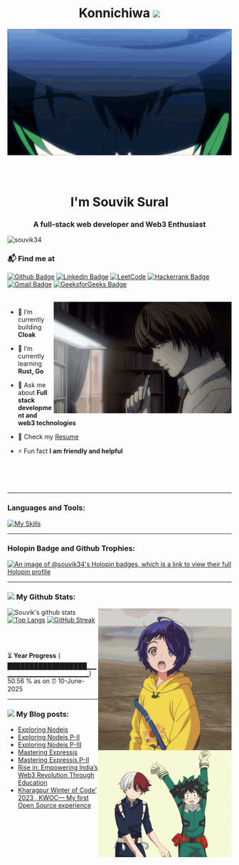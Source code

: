 <div align="center">
  <h1 align="center">Konnichiwa <img src="https://github.com/TheDudeThatCode/TheDudeThatCode/blob/master/Assets/Hi.gif" width="35" /> </h1>
<img hight="300" width="700" alt="GIF" align="center" src="https://github.com/Souvik34/Souvik34/blob/main/assets/one%20gif.gif?raw=true">
</div>
<br>


  <br> <h1 align="center"> I'm Souvik Sural</h1>
<h3 align="center">A full-stack web developer and Web3 Enthusiast</h3> 
<p align="left"> <img src="https://komarev.com/ghpvc/?username=souvik34&label=Profile%20views&color=0e75b6&style=flat" alt="souvik34" /> </p>

### 📬 Find me at
[![Github Badge](http://img.shields.io/badge/-Github-black?style=flat-square&logo=github&link=https://github.com/Souvik34/)](https://github.com/Souvik34/) 
[![Linkedin Badge](https://img.shields.io/badge/-LinkedIn-blue?style=flat-square&logo=Linkedin&logoColor=white&link=https://www.linkedin.com/in/souvik-sural/)](https://www.linkedin.com/in/souvik-sural/)
[![LeetCode](https://img.shields.io/badge/LeetCode-000000?style=for-the-badge&logo=LeetCode&logoColor=#d16c06&link:https://leetcode.com/u/souvik13109/)](https://leetcode.com/u/souvik13109/)
[![Hackerrank Badge](https://img.shields.io/badge/-Hackerrank-2EC866?style=flat-square&logo=HackerRank&logoColor=white&link=https://www.hackerrank.com/profile/souvik13109)](https://www.hackerrank.com/profile/souvik13109)
[![Gmail Badge](https://img.shields.io/badge/-Gmail-d14836?style=flat-square&logo=Gmail&logoColor=white&link=mailto:souvik13109@gmail.com)](mailto:souvik13109@gmail.com)
[![GeeksforGeeks Badge](https://img.shields.io/badge/-GeeksforGeeks-0F9D58?style=flat-square&logo=GeeksforGeeks&logoColor=white&link=https://auth.geeksforgeeks.org/user/souvik13109)](https://auth.geeksforgeeks.org/user/souvik13109)

<br>



<img align= "right" alt= "coding" width= "400" src= "https://github.com/Souvik34/Souvik34/blob/main/assets/two.gif">

- 🔭 I’m currently building **Cloak**
  
- 🌱 I’m currently learning **Rust, Go**

- 💬 Ask me about **Full stack development and web3 technologies**
  
- 📄 Check my [Resume](https://drive.google.com/file/d/1s9fpsIUSdDqeoHbz9gWfD0CQ0xne5idn/view?usp=sharing)
  
- ⚡ Fun fact **I am friendly and helpful**

<br>
<br>
<br>

---

<h3 align="left">Languages and Tools:</h3>
<p align="center">

[![My Skills](https://skillicons.dev/icons?i=js,html,css,react,mongodb,express,nodejs,figma,c,cs,cpp,docker,dotnet,java,kubernetes,firebase,git,gitlab,linux,materialui,matlab,mysql,nextjs,notion,npm,appwrite,arduino,autocad,bash,bootstrap,postman,prisma,py,redux,replit,sass,netlify,solidity,svelte,tailwind,threejs,ts,vercel,vite,vscode,visualstudio,rust)](https://skillicons.dev)
     
</p>

---


<h3 align="left">Holopin Badge and Github Trophies:</h3>

[![An image of @souvik34's Holopin badges, which is a link to view their full Holopin profile](https://holopin.me/souvik34)](https://holopin.io/@souvik34)
<p align="left"> <a href="https://github-profile-trophy.vercel.app/?username=Souvik34&theme=onedark)](https://github.com/ryo-ma/github-profile-trophy" /></a> </p>

---


### <img src='https://media1.giphy.com/media/du3J3cXyzhj75IOgvA/giphy.gif?cid=ecf05e47x2g034i9pzwtzzsd3xgg2w9nr94t4tflbbgo3008&rid=giphy.gif' width='25' /> My Github Stats:
<img align= "right" alt= "coding" width= "300" src= "https://github.com/Souvik34/Souvik34/blob/main/assets/badge.gif">

![Souvik's github stats](https://github-readme-stats.vercel.app/api?username=souvik34&show_icons=true&title_color=ffc857&icon_color=8ac926&text_color=daf7dc&bg_color=151515&hide=issues&count_private=true&include_all_commits=true)
[![Top Langs](https://github-readme-stats.vercel.app/api/top-langs/?username=souvik34&layout=compact&text_color=daf7dc&bg_color=151515&hide=css,html,php)](https://github.com/souvik34/github-readme-stats)
[![GitHub Streak](https://github-readme-streak-stats.herokuapp.com/?user=souvik34&theme=dark)](https://git.io/streak-stats)







 <br>
 <br>

 
⏳ **Year Progress** { ██████████████████▁▁▁▁▁▁▁▁▁▁▁▁▁▁▁▁▁▁▁} 50.56 % as on ⏰ 10-June-2025

---

### <img src = "https://media1.giphy.com/media/JZ40cnfnN11KycrvMF/giphy.gif?cid=ecf05e47a0n3gi1bfqntqmob8g9aid1oyj2wr3ds3mg700bl&rid=giphy.gif" width = '23' /> My Blog posts:
<!-- BLOG-POST-LIST:START -->
 <img align= "right" alt= "coding" width= "300" src= "https://github.com/Souvik34/Souvik34/blob/main/assets/read.gif">
 
- [Exploring Nodejs](https://souviksural.hashnode.dev/exploring-nodejs)
- [Exploring Nodejs P-II](https://souviksural.hashnode.dev/exploring-nodejs-p-ii)
- [Exploring Nodejs P-III](https://souviksural.hashnode.dev/exploring-nodejs-p-iii)
- [Mastering Expressjs](https://souviksural.hashnode.dev/mastering-expressjs)
- [Mastering Expressjs P-II](https://souviksural.hashnode.dev/mastering-expressjs-p-ii)
- [Rise in: Empowering India’s Web3 Revolution Through Education](https://medium.com/@souvik13109/rise-in-empowering-indias-web3-revolution-through-education-2b9f95926c6f)
- [Kharagpur Winter of Code’ 2023 , KWOC— My first Open Source experience](https://medium.com/@souvik13109/kharagpur-winter-of-code-2023-kwoc-my-first-open-source-experience-77568f21e168)
 
<!-- BLOG-POST-LIST:END -->

